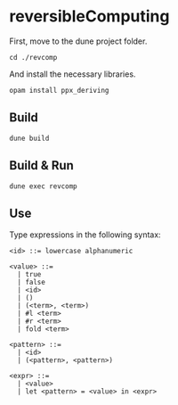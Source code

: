 # reversibleComputing

First, move to the dune project folder.

```
cd ./revcomp
```

And install the necessary libraries.

```
opam install ppx_deriving
```

## Build

```
dune build
```

## Build & Run

```
dune exec revcomp
```

## Use

Type expressions <expr> in the following syntax:

```
<id> ::= lowercase alphanumeric

<value> ::=
  | true
  | false
  | <id>
  | ()
  | (<term>, <term>)
  | #l <term>
  | #r <term>
  | fold <term>

<pattern> ::=
  | <id>
  | (<pattern>, <pattern>)

<expr> ::=
  | <value>
  | let <pattern> = <value> in <expr>
```
